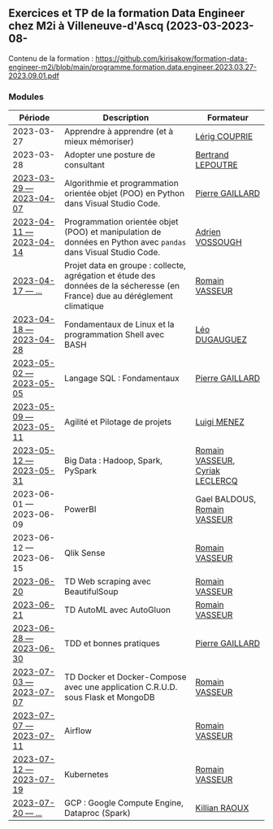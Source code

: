 ## Exercices et TP de la formation Data Engineer chez M2i à Villeneuve-d'Ascq (2023-03-2023-08-

Contenu de la formation : https://github.com/kirisakow/formation-data-engineer-m2i/blob/main/programme.formation.data.engineer.2023.03.27-2023.09.01.pdf

### Modules

| Période | Description | Formateur |
|---|---|---|
| 2023-03-27 | Apprendre à apprendre (et à mieux mémoriser) | [Lérig COUPRIE](https://fr.linkedin.com/in/lerigcouprie) |
| 2023-03-28 | Adopter une posture de consultant | [Bertrand LEPOUTRE](https://fr.linkedin.com/in/bertrand-lepoutre-26038a13) |
| [2023-03-29 — 2023-04-07](https://github.com/kirisakow/formation-data-engineer-m2i/blob/2023.03.29.python.algorithmie.et.POO/2023.03.29.python.algorithmie.et.POO/exercices.ipynb) | Algorithmie et programmation orientée objet (POO) en Python dans Visual Studio Code. | [Pierre GAILLARD](https://fr.linkedin.com/in/pierre--gaillard) |
| [2023-04-11 — 2023-04-14](https://github.com/kirisakow/formation-data-engineer-m2i/blob/2023.04.11.exo_pandas/Exercice_pandas.ipynb) | Programmation orientée objet (POO) et manipulation de données en Python avec `pandas` dans Visual Studio Code. | [Adrien VOSSOUGH](https://fr.linkedin.com/in/adrienvossough) |
| [2023-04-17 — ...](https://github.com/projet-data-code-de-source) | Projet data en groupe : collecte, agrégation et étude des données de la sécheresse (en France) due au déréglement climatique | [Romain VASSEUR](https://www.linkedin.com/in/romain-vasseur-baa89898/) |
| [2023-04-18 — 2023-04-28](https://github.com/kirisakow/formation-data-engineer-m2i/tree/2023.04.25.bash.scripting) | Fondamentaux de Linux et la programmation Shell avec BASH | [Léo DUGAUGUEZ](https://www.linkedin.com/in/léo-dugauguez/) |
| [2023-05-02 — 2023-05-05](https://github.com/kirisakow/formation-data-engineer-m2i/tree/2023.05.03.sql.mysql) | Langage SQL : Fondamentaux | [Pierre GAILLARD](https://fr.linkedin.com/in/pierre--gaillard) |
| [2023-05-09 — 2023-05-11](https://github.com/kirisakow/formation-data-engineer-m2i/tree/2023.05.02.agile.scrum) | Agilité et Pilotage de projets | [Luigi MENEZ](https://www.linkedin.com/in/luigi-menez-03a398221/) |
| [2023-05-12 — 2023-05-31](https://github.com/kirisakow/formation-data-engineer-m2i/tree/2023.05.22.big.data.hadoop.spark) | Big Data : Hadoop, Spark, PySpark | [Romain VASSEUR](https://www.linkedin.com/in/romain-vasseur-baa89898/), [Cyriak LECLERCQ](https://www.linkedin.com/in/cyriak-leclercq-03931513a/) |
| 2023-06-01 — 2023-06-09 | PowerBI | Gael BALDOUS, [Romain VASSEUR](https://www.linkedin.com/in/romain-vasseur-baa89898/) |
| 2023-06-12 — 2023-06-15 | Qlik Sense | [Romain VASSEUR](https://www.linkedin.com/in/romain-vasseur-baa89898/) |
| [2023-06-20](https://github.com/kirisakow/formation-data-engineer-m2i/tree/2023.06.20.web.scraping/td.web.scraping) | TD Web scraping avec BeautifulSoup | [Romain VASSEUR](https://www.linkedin.com/in/romain-vasseur-baa89898/) |
| [2023-06-21](https://github.com/kirisakow/formation-data-engineer-m2i/tree/2023.06.21.ml.autogluon/AutoMl_Demo) | TD AutoML avec AutoGluon | [Romain VASSEUR](https://www.linkedin.com/in/romain-vasseur-baa89898/) |
| [2023-06-28 — 2023-06-30](https://github.com/kirisakow/formation-data-engineer-m2i/tree/2023.06.28.tdd.bonnes.pratiques) | TDD et bonnes pratiques | [Pierre GAILLARD](https://fr.linkedin.com/in/pierre--gaillard) |
| [2023-07-03 — 2023-07-07](https://github.com/kirisakow/formation-data-engineer-m2i/tree/2023.07.05.app.as.a.docker.container) | TD Docker et Docker-Compose avec une application C.R.U.D. sous Flask et MongoDB | [Romain VASSEUR](https://www.linkedin.com/in/romain-vasseur-baa89898/) |
| [2023-07-07 — 2023-07-11](https://github.com/kirisakow/formation-data-engineer-m2i/tree/2023.07.10.airflow) | Airflow | [Romain VASSEUR](https://www.linkedin.com/in/romain-vasseur-baa89898/) |
| [2023-07-12 — 2023-07-19](https://github.com/kirisakow/formation-data-engineer-m2i/tree/2023.07.13.kubernetes) | Kubernetes | [Romain VASSEUR](https://www.linkedin.com/in/romain-vasseur-baa89898/) |
| [2023-07-20 — ...](https://github.com/kirisakow/formation-data-engineer-m2i/tree/2023.07.20.gcp.compute.engine.dataproc) | GCP : Google Compute Engine, Dataproc (Spark) | [Killian RAOUX](https://fr.linkedin.com/in/killian-raoux-06472a270) |
